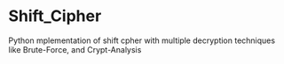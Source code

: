# Shift_Cipher
Python mplementation of shift cpher with multiple decryption techniques like Brute-Force, and Crypt-Analysis
